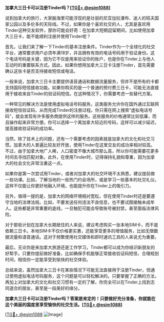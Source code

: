 **加拿大三日卡可以注册Tinder吗？[[TG💪+ @esim1088](https://t.me/s/esim1088)]**

说到加拿大的旅行，大家脑海里可能浮现的是壮丽的尼亚加拉瀑布、迷人的班夫国家公园以及多伦多的天际线。不过，如果你是个喜欢社交的人，尤其是喜欢用Tinder这种交友软件，那你可能会好奇：在加拿大短期逗留期间，比如使用加拿大三日卡，能不能顺利注册并使用Tinder呢？

首先，让我们来了解一下Tinder的基本注册条件。Tinder作为一个全球化的社交平台，通常要求用户必须年满18岁，并且拥有有效的电话号码用于验证身份。这个电话号码是关键，因为它不仅是用来验证你的账户，也是你在Tinder上与他人互动时的重要联系方式。因此，如果你想用加拿大三日卡注册Tinder，首先需要确认这张卡是否支持接收短信或电话。

一般来说，加拿大三日卡主要提供语音通话和数据流量服务，但并不是所有的卡都支持国际短信接收功能。如果你购买的是一个普通的预付费三日卡，可能无法直接用于接收来自Tinder的验证码短信。在这种情况下，你需要考虑一些替代方案。

一种常见的解决方法是使用虚拟电话号码服务。这类服务允许你在国外通过互联网接收短信验证码，从而完成Tinder的注册过程。你只需在网上搜索“虚拟电话号码”，就会发现有许多服务商提供这样的服务。这些服务的价格通常比较低廉，而且操作起来非常方便。你可以选择一个离加拿大较近的号码，这样可以减少延迟，提高接收验证码的成功率。

当然，除了技术上的问题，还有一个需要考虑的因素就是加拿大的文化和社交习惯。加拿大的人普遍比较友好开放，使用Tinder在这里交友的成功率相对较高。不过，由于加拿大地广人稀，人口密度不像大城市那么高，所以你可能需要花更多时间去寻找匹配对象。此外，在使用Tinder时，记得保持礼貌和尊重，因为加拿大的社会文化非常注重这一点。

如果你是第一次尝试用Tinder，或者对加拿大的社交环境不太熟悉，建议提前做一些功课。比如，了解当地的一些热门约会场所，或是学习一些基本的社交礼仪。这样不仅能让你更好地融入环境，也能提升你在Tinder上的吸引力。

另外，值得一提的是，加拿大的网络环境相对宽松，但在使用Tinder时还是要遵守当地的法律法规。比如，不要发送任何违法不良信息，也不要试图接触未成年人。这些都是非常重要的底线，一旦触犯可能会导致账号被封禁，甚至面临法律风险。

对于那些计划在加拿大长期居住的人来说，建议考虑购买一张本地SIM卡，而不是依赖三日卡。本地SIM卡不仅价格更实惠，还能享受更多的增值服务，比如无限数据流量和语音通话。这对于频繁使用社交媒体和即时通讯工具的人来说尤为重要。

最后，无论你是来加拿大旅游还是工作学习，Tinder都可以成为你结识新朋友的好帮手。只要你提前做好准备，比如确保手机能够正常接收验证码短信，合理规划时间，相信你一定能享受到愉快的社交体验。

总结来说，虽然加拿大三日卡在某些情况下可能无法直接用于注册Tinder，但通过使用虚拟电话号码服务，这个问题是可以轻松解决的。只要掌握了正确的方法，再加上对加拿大的文化和社交习惯有一定的了解，你完全可以在Tinder上找到志同道合的朋友，甚至是一段美好的缘分。

**加拿大三日卡可以注册Tinder吗？答案是肯定的！只要做好充分准备，你就能在这个美丽的国度里享受愉快的社交生活。[[TG💪+ @esim1088](https://t.me/s/esim1088)]**

[[TG💪+ @esim1088](https://t.me/s/esim1088) ![Image](https://i.postimg.cc/4NQfJmqS/Snipaste-2025-05-13-00-14-12.png)]